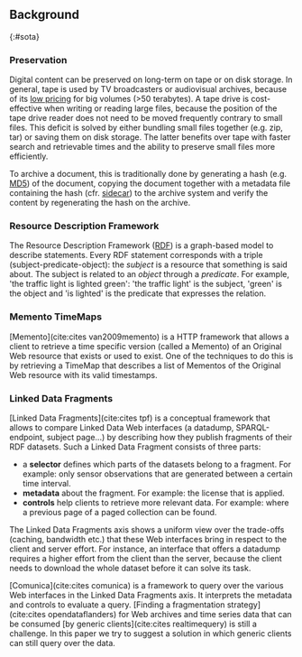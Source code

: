 ##  Background
{:#sota}

### Preservation

Digital content can be preserved on long-term on tape or on disk storage. In general, tape is used by TV broadcasters or audiovisual archives, because of its [low pricing](https://searchdatabackup.techtarget.com/news/1507559/Choosing-a-data-archiving-strategy-Disk-archiving-vs-tape-archiving) for big volumes (>50 terabytes). A tape drive is cost-effective when writing or reading large files, because the position of the tape drive reader does not need to be moved frequently contrary to small files. This deficit is solved by either bundling small files together (e.g. zip, tar) or saving them on disk storage. The latter benefits over tape with faster search and retrievable times and the ability to preserve small files more efficiently.

To archive a document, this is traditionally done by generating a hash (e.g. [MD5](https://en.wikipedia.org/wiki/MD5)) of the document, copying the document together with a metadata file containing the hash (cfr. [sidecar](https://en.wikipedia.org/wiki/Sidecar_file)) to the archive system and verify the content by regenerating the hash on the archive.

### Resource Description Framework

The Resource Description Framework ([RDF](https://en.wikipedia.org/wiki/Resource_Description_Framework)) is a graph-based model to describe statements. Every RDF statement corresponds with a triple (subject-predicate-object): the _subject_ is a resource that something is said about. The subject is related to an _object_ through a _predicate_. For example, 'the traffic light is lighted green': 'the traffic light' is the subject, 'green' is the object and 'is lighted' is the predicate that expresses the relation.

### Memento TimeMaps

[Memento](cite:cites van2009memento) is a HTTP framework that allows a client to retrieve a time specific version (called a Memento) of an Original Web resource that exists or used to exist. One of the techniques to do this is by retrieving a TimeMap that describes a list of Mementos of the Original Web resource with its valid timestamps. 

### Linked Data Fragments

[Linked Data Fragments](cite:cites tpf) is a conceptual framework that allows to compare Linked Data Web interfaces (a datadump, SPARQL-endpoint, subject page...) by describing how they publish fragments of their RDF datasets. Such a Linked Data Fragment consists of three parts: 

* a **selector** defines which parts of the datasets belong to a fragment. For example: only sensor observations that are generated between a certain time interval.
* **metadata** about the fragment. For example: the license that is applied.
* **controls** help clients to retrieve more relevant data. For example: where a previous page of a paged collection can be found.

The Linked Data Fragments axis shows a uniform view over the trade-offs (caching, bandwidth etc.) that these Web interfaces bring in respect to the client and server effort. For instance, an interface that offers a datadump requires a higher effort from the client than the server, because the client needs to download the whole dataset before it can solve its task.

[Comunica](cite:cites comunica) is a framework to query over the various Web interfaces in the Linked Data Fragments axis.
It interprets the metadata and controls to evaluate a query.
[Finding a fragmentation strategy](cite:cites opendataflanders) for Web archives and time series data that can be consumed [by generic clients](cite:cites realtimequery) is still a challenge.
In this paper we try to suggest a solution in which generic clients can still query over the data.

